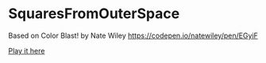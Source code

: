 # SquaresFromOuterSpace

Based on Color Blast! by Nate Wiley https://codepen.io/natewiley/pen/EGyiF 

[Play it here](https://charly010.github.io/SquaresFromOuterSpace/)
